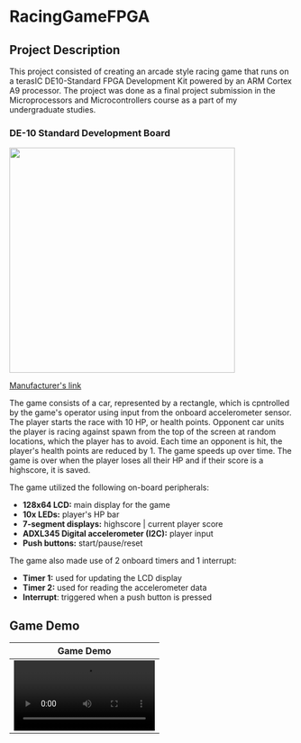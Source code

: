 # RacingGameFPGA

## Project Description

This project consisted of creating an arcade style racing game that runs on a terasIC DE10-Standard FPGA Development Kit powered by an ARM Cortex A9 processor. The project was done as a final project submission in the Microprocessors and Microcontrollers course as a part of my undergraduate studies. 

### DE-10 Standard Development Board
<img src="https://user-images.githubusercontent.com/26261828/186829660-f3b767ad-0bf0-43a8-a0ae-a07c9c03fa7d.png" width="400" />

[Manufacturer's link](https://www.terasic.com.tw/cgi-bin/page/archive.pl?Language=English&CategoryNo=165&No=1081 "DE10-Standard FPGA Board")

The game consists of a car, represented by a rectangle, which is cpntrolled by the game's operator using input from the onboard accelerometer sensor. The player starts the race with 10 HP, or health points. Opponent car units the player is racing against spawn from the top of the screen at random locations, which the player has to avoid. Each time an opponent is hit, the player's health points are reduced by 1. The game speeds up over time. The game is over when the player loses all their HP and if their score is a highscore, it is saved.

The game utilized the following on-board peripherals:
- **128x64 LCD:** main display for the game 
- **10x LEDs:** player's HP bar
- **7-segment displays:** highscore | current player score
- **ADXL345 Digital accelerometer (I2C):** player input 
- **Push buttons:** start/pause/reset

The game also made use of 2 onboard timers and 1 interrupt:
- **Timer 1:** used for updating the LCD display
- **Timer 2:** used for reading the accelerometer data
- **Interrupt**: triggered when a push button is pressed

## Game Demo

Game Demo                  |
:-------------------------:|
<video src="https://user-images.githubusercontent.com/26261828/186837343-4388c2fe-bf2e-4956-8fc2-c2a78ef73741.mp4" width="250" /> |




